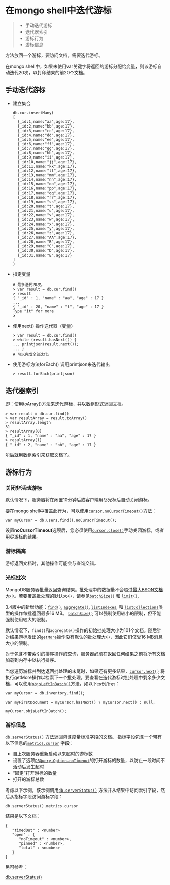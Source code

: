 # 在mongo shell中迭代游标

> - 手动迭代游标
> - 迭代器索引
> - 游标行为
> - 游标信息

方法放回一个游标，要访问文档，需要迭代游标。

在mongo shell中，如果未使用var关键字将返回的游标分配给变量，则该游标自动迭代20次，以打印结果的前20个文档。



## 手动迭代游标

- 建立集合

  ```
  db.cur.insertMany(
  [
  	{_id:1,name:"aa",age:17},
  	{_id:2,name:"bb",age:17},
  	{_id:3,name:"cc",age:17},
  	{_id:4,name:"dd",age:17},
  	{_id:5,name:"ee",age:17},
  	{_id:6,name:"ff",age:17},
  	{_id:7,name:"gg",age:17},
  	{_id:8,name:"hh",age:17},
  	{_id:9,name:"ii",age:17},
  	{_id:10,name:"jj",age:17},
  	{_id:11,name:"kk",age:17},
  	{_id:12,name:"ll",age:17},
  	{_id:13,name:"mm",age:17},
  	{_id:14,name:"nn",age:17},
  	{_id:15,name:"oo",age:17},
  	{_id:16,name:"pp",age:17},
  	{_id:17,name:"qq",age:17},
  	{_id:18,name:"rr",age:17},
  	{_id:19,name:"ss",age:17},
  	{_id:20,name:"t",age:17},
  	{_id:21,name:"u",age:17},
  	{_id:22,name:"v",age:17},
  	{_id:23,name:"w",age:17},
  	{_id:24,name:"x",age:17},
  	{_id:25,name:"y",age:17},
  	{_id:26,name:"z",age:17},
  	{_id:27,name:"AA",age:17},
  	{_id:28,name:"B",age:17},
  	{_id:29,name:"C",age:17},
  	{_id:30,name:"D",age:17},
  	{_id:31,name:"E",age:17}
  ]
  )
  ```

  

- 指定变量

  ```
  # 最多迭代20次。
  > var result = db.cur.find()
  > result
  { "_id" : 1, "name" : "aa", "age" : 17 }
  ...
  { "_id" : 20, "name" : "t", "age" : 17 }
  Type "it" for more
  >
  ```

- 使用next() 操作迭代器（变量）

  ```
  > var result = db.cur.find()
  > while (result.hasNext()) {
  ... printjson(result.next());
  ... }
  # 可以完成全部迭代。
  ```

- 使用游标方法forEach() 调用printjson来迭代输出

  ```
  > result.forEach(printjson)
  ```



## 迭代器索引

即：使用toArray()方法来迭代游标，并以数组形式返回文档。

```
> var result = db.cur.find()
> var resultArray = result.toArray()
> resultArray.length
31
> resultArray[0]
{ "_id" : 1, "name" : "aa", "age" : 17 }
> resultArray[1]
{ "_id" : 2, "name" : "bb", "age" : 17 }
```

尔后就用数组索引来获取文档了。





## 游标行为

### 关闭非活动游标

默认情况下，服务器将在闲置10分钟后或客户端用尽光标后自动关闭游标。 

要在mongo shell中覆盖此行为，可以使用[`cursor.noCursorTimeout()`](https://docs.mongodb.com/manual/reference/method/cursor.noCursorTimeout/#cursor.noCursorTimeout)方法：

```
var myCursor = db.users.find().noCursorTimeout();
```

设置**noCursorTimeout**选项后，您必须使用[`cursor.close()`](https://docs.mongodb.com/master/reference/method/cursor.close/#cursor.close)手动关闭游标，或者用尽游标的结果。

### 游标隔离

游标返回文档时，其他操作可能会与查询交错。

### 光标批次

MongoDB服务器批量返回查询结果。批处理中的数据量不会超过[最大BSON文档大小](https://docs.mongodb.com/master/reference/limits/#limit-bson-document-size)。若要覆盖批处理的默认大小，请参见[`batchSize()`](https://docs.mongodb.com/master/reference/method/cursor.batchSize/#cursor.batchSize) 和 [`limit()`](https://docs.mongodb.com/master/reference/method/cursor.limit/#cursor.limit).

3.4版中的新增功能：[`find()`](https://docs.mongodb.com/master/reference/method/db.collection.find/#db.collection.find), [`aggregate()`](https://docs.mongodb.com/master/reference/method/db.collection.aggregate/#db.collection.aggregate), [`listIndexes`](https://docs.mongodb.com/master/reference/command/listIndexes/#dbcmd.listIndexes), 和 [`listCollections`](https://docs.mongodb.com/master/reference/command/listCollections/#dbcmd.listCollections)类型的操作每批返回最多16 MB。 [`batchSize()`](https://docs.mongodb.com/master/reference/method/cursor.batchSize/#cursor.batchSize) 可以强制使用较小的限制，但不能强制使用较大的限制。

默认情况下，`find()`和`aggregate()`操作的初始批处理大小为101个文档。随后针对结果游标发出的[`getMore`](https://docs.mongodb.com/master/reference/command/getMore/#dbcmd.getMore)操作没有默认的批处理大小，因此它们仅受16 MB消息大小的限制。

对于包含不带索引的排序操作的查询，服务器必须在返回任何结果之前将所有文档加载到内存中以执行排序。

当您遍历游标并到达返回批处理的末尾时，如果还有更多结果，[`cursor.next()`](https://docs.mongodb.com/master/reference/method/cursor.next/#cursor.next) 将执行getMore操作以检索下一个批处理。要查看在迭代游标时批处理中剩余多少文档，可以使用[`objsLeftInBatch()`](https://docs.mongodb.com/master/reference/method/cursor.objsLeftInBatch/#cursor.objsLeftInBatch)方法，如以下示例所示：

```
var myCursor = db.inventory.find();

var myFirstDocument = myCursor.hasNext() ? myCursor.next() : null;

myCursor.objsLeftInBatch();
```



### 游标信息

[`db.serverStatus()`](https://docs.mongodb.com/master/reference/method/db.serverStatus/#db.serverStatus) 方法返回包含度量标准字段的文档。 指标字段包含一个带有以下信息的[`metrics.cursor`](https://docs.mongodb.com/master/reference/command/serverStatus/#serverstatus.metrics.cursor) 字段：

- 自上次服务器重新启动以来超时的游标数
- 设置了选项[`DBQuery.Option.noTimeout`](https://docs.mongodb.com/master/reference/method/cursor.addOption/#DBQuery.Option.noTimeout)的打开游标的数量，以防止一段时间不活动后发生超时
- “固定”打开游标的数量
- 打开的游标总数

考虑以下示例，该示例调用[`db.serverStatus()`](https://docs.mongodb.com/master/reference/method/db.serverStatus/#db.serverStatus) 方法并从结果中访问索引字段，然后从指标字段访问游标字段：

```
db.serverStatus().metrics.cursor
```

结果是以下文档：

```
{
   "timedOut" : <number>
   "open" : {
      "noTimeout" : <number>,
      "pinned" : <number>,
      "total" : <number>
   }
}
```

另可参考：

[db.serverStatus()](https://docs.mongodb.com/manual/reference/method/db.serverStatus/#db.serverStatus)